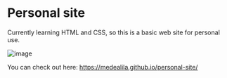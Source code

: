 # Personal site
Currently learning HTML and CSS, so this is a basic web site for personal use.

![image](https://user-images.githubusercontent.com/96343084/212525149-5cc84044-37ac-458a-9987-bee9f9fbd1ab.png)

You can check out here: https://medealila.github.io/personal-site/
